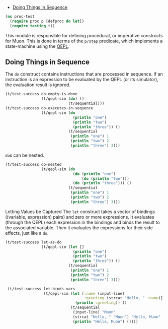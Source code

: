   * [Doing Things in Sequence](#doing-things-in-sequence)
```clojure
(ns proc-test
  (require proc p [defproc do let])
  (require testing t))

```
This module is responsible for defining procedural, or imperative constructs for Muon.
This is done in terms of the `p/step` predicate, which implements a state-machine using the [QEPL](muon-clj/qepl.md).

## Doing Things in Sequence
The `do` construct contains instructions that are processed in sequence.
If an instruction is an expression to be evaluated by the QEPL (or its simulator),
the evaluation result is ignored.
```clojure
(t/test-success do-empty-is-done
                (t/qepl-sim (do) ()
                            (t/sequential)))
(t/test-success do-executes-in-sequence
                (t/qepl-sim (do
                              (println "one")
                              (println "two")
                              (println "three")) ()
                            (t/sequential
                             (println "one") 1
                             (println "two") 2
                             (println "three") 3)))

```
`do`s can be nested.
```clojure
(t/test-success do-nested
                (t/qepl-sim (do
                              (do (println "one")
                                  (do (println "two")))
                              (do (println "three"))) ()
                            (t/sequential
                             (println "one") 1
                             (println "two") 2
                             (println "three") 3)))

```
Letting Values be Captured
The `let` construct takes a vector of bindings ((variable, expression) pairs) and zero or more expressions.
It evaluates (through the QEPL) each expression in the bindings and binds the result to the associated variable.
Then it evaluates the expressions for their side effects, just like a `do`.
```clojure
(t/test-success let-as-do
                (t/qepl-sim (let []
                              (println "one")
                              (println "two")
                              (println "three")) ()
                            (t/sequential
                             (println "one") 1
                             (println "two") 2
                             (println "three") 3)))

 (t/test-success let-binds-vars
                 (t/qepl-sim (let [:name (input-line)
                                   :greeting (strcat "Hello, " :name)]
                               (println :greeting)) ()
                             (t/sequential
                              (input-line) "Muon"
                              (strcat "Hello, " "Muon") "Hello, Muon"
                              (println "Hello, Muon") ())))

```

